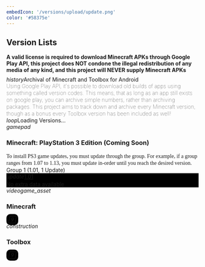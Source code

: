 ```yaml
---
embedIcon: '/versions/upload/update.png'
color: '#58375e'
---
```

## Version Lists
<div class="filedownload-container"><h4 style="margin-top:0;margin-bottom:8px">A valid license is required to download Minecraft APKs through Google Play API, this project does NOT condone the illegal redistribution of any media of any kind, and this project will NEVER supply Minecraft APKs</h4><div class="nbt-filedownload"><i class="material-icons">history</i><a>Archival of Minecraft and Toolbox for Android</a><a style="display: block; font-size: 14px; font-weight: 100; line-height: 18px;">Using Google Play API, it's possible to download old builds of apps using something called version codes. This means, that as long as an app still exists on google play, you can archive simple numbers, rather than archiving packages. This project aims to track down and archive every Minecraft version, though as a bonus every Toolbox version has been included as well!</a></div></div><div class="filedownload-container" id="loading-versions"><div class="nbt-filedownload"><i class="material-icons">loop</i><a>Loading Versions...</a></div></div><div class="changelog-container closeable"><div><i class="material-icons">gamepad</i><h3>Minecraft: PlayStation 3 Edition (Coming Soon)</h3><i class="material-icons"></i><a style="display:block;font-size:14px;font-weight:100;line-height:18px;font-family:Poppins">To install PS3 game updates, you must update through the group. For example, if a group ranges from 1.07 to 1.13, you must update in-order until you reach the desired version.</a></div><div style="display: inherit;"><div class="filedownload-container" style="padding:0"><a>Group 1 (1.01, 1 Update)</a><div class="filedownload-container" style="background: rgb(0, 0, 0);"><div class="nbt-filedownload"><i class="material-icons">update</i><a href="http://b0.ww.np.dl.playstation.net/tppkg/np/NPUB31419/NPUB31419_T1/1852d8e04702ddf3/UP4433-NPUB31419_00-MINECRAFTPS30295-A0101-V0100-PE.pkg">1.01</a><a style="display: block; line-height: 16px; margin-top: 4px;">No extra data available</a></div></div></div></div></div><div class="changelog-container closeable"><div><i class="material-icons">videogame_asset</i><h3 id="mcversioncount">Minecraft</h3><i class="material-icons"></i></div><div style="display: inherit;" id="mcversion"></div><i class="material-icons" style="background: #000;width: 28px;text-align: center;padding: 6px;border-radius: 10px;" onclick="navigator.clipboard.writeText(mcversionlist.map(a => (a.beta&amp;&amp;'(beta) '||'')+a.version_name+(a.codes['arm64-v8a']&amp;&amp;' (arm64-v8a): '+a.codes['arm64-v8a']||a.codes['armeabi-v7a']&amp;&amp;' (armeabi-v7a): '+a.codes['armeabi-v7a']||a.codes['x86']&amp;&amp;' (x86): '+a.codes['x86']||a.codes['x66_64']&amp;&amp;' (x86_64): '+a.codes['x66_64']||': no version codes')).join('\n'))"></i></div><div class="changelog-container closeable"><div><i class="material-icons">construction</i><h3 id="tbversioncount">Toolbox</h3><i class="material-icons"></i></div><div style="display: inherit;" id="tbversion"></div><i class="material-icons" style="background: #000;width: 28px;text-align: center;padding: 6px;border-radius: 10px;" onclick="navigator.clipboard.writeText(tbversionlist.map(a => (a.beta&amp;&amp;'(beta) '||'')+a.version_name+(a.codes['arm64-v8a']&amp;&amp;' (arm64-v8a): '+a.codes['arm64-v8a']||a.codes['armeabi-v7a']&amp;&amp;' (armeabi-v7a): '+a.codes['armeabi-v7a']||a.codes['x86']&amp;&amp;' (x86): '+a.codes['x86']||a.codes['x66_64']&amp;&amp;' (x86_64): '+a.codes['x66_64']||': no version codes')).join('\n'))"></i></div><script src="/assets/js/versions.js"></script>
